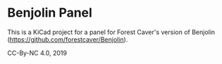 # Benjolin Panel

This is a KiCad project for a panel for Forest Caver's version of Benjolin (https://github.com/forestcaver/Benjolin).

CC-By-NC 4.0, 2019
